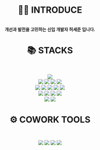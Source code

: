 <div align="center">

# 🙋‍♂️ INTRODUCE
  
  <br/>
  <b>개선과 발전을 고민하는 신입 개발자 허세준 입니다.</b>
  <br/>
  
# 📚 STACKS 

<br/>
  
![](https://img.shields.io/badge/Javascript-F7DF1E?style=flat-square&logo=Javascript&logoColor=black)
<br/>
![](https://img.shields.io/badge/React-61DAFB?style=flat-square&logo=React&logoColor=black)
![](https://img.shields.io/badge/ReactRouter-CA4245?style=flat-square&logo=ReactRouter&logoColor=black)
![](https://img.shields.io/badge/Redux-764ABC?style=flat-square&logo=Redux&logoColor=black)
![](https://img.shields.io/badge/styled_components-DB7093?style=flat-square&logo=styled-components&logoColor=black)
<br/>
![](https://img.shields.io/badge/express-000000?style=flat-square&logo=express&logoColor=white)
![](https://img.shields.io/badge/Node.js-339933?style=flat-square&logo=Node.js&logoColor=black)
![](https://img.shields.io/badge/Passport-DC461D?style=flat-square&logo=Passport&logoColor=34E27A)
![](https://img.shields.io/badge/Lambda-FF9900?style=flat-square&logo=AWSLambda&logoColor=white)
![](https://img.shields.io/badge/Serverless-black?style=flat-square&logo=Serverless&logoColor=FD5750)
<br/>
![](https://img.shields.io/badge/AmazonS3-569A31?style=flat-square&logo=AmazonS3&logoColor=black)
![](https://img.shields.io/badge/DynamoDB-4053D6?style=flat-square&logo=AmazonDynamoDB&logoColor=white)
![](https://img.shields.io/badge/MongoDB-47A248?style=flat-square&logo=MongoDB&logoColor=black)
![](https://img.shields.io/badge/Firebase-FFCA28?style=flat-square&logo=Firebase&logoColor=black)
<br/>
![](https://img.shields.io/badge/Socket.io-010101?style=flat-square&logo=Socket.io&logoColor=white)
![](https://img.shields.io/badge/Jest-C21325?style=flat-square&logo=Jest&logoColor=white)
<br/>

# ⚙ COWORK TOOLS
  
<br/>
  
![](https://img.shields.io/badge/Github-000000?style=flat-square&logo=Github&logoColor=white)
![](https://img.shields.io/badge/Notion-000000?style=flat-square&logo=Notion&logoColor=white)
![](https://img.shields.io/badge/Figma-F24E1E?style=flat-square&logo=Figma&logoColor=white)
![](https://img.shields.io/badge/Slack-4A154B?style=flat-square&logo=Slack&logoColor=white)

</div>


